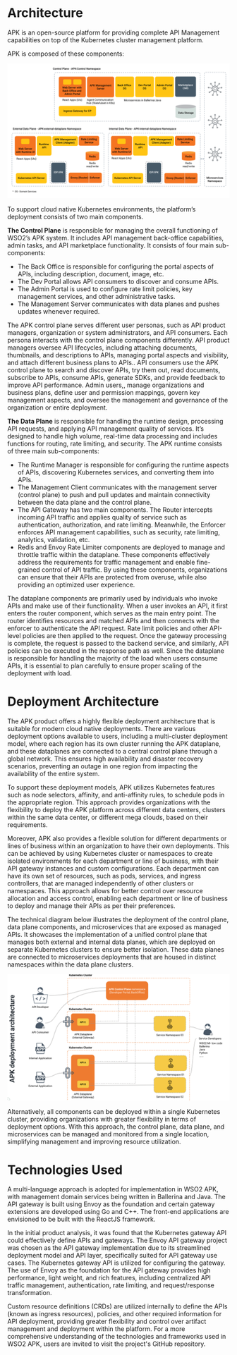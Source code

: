 # Architecture

APK is an open-source platform for providing complete API Management capabilities on top of the Kubernetes cluster management platform.

APK is composed of these components:

[![Architecture](../assets/img/wso2-api-platform-for-kubernetes-component-architecture.png)](../assets/img/wso2-api-platform-for-kubernetes-component-architecture.png)



To support cloud native Kubernetes environments, the platform’s deployment consists of two main components.

**The Control Plane** is responsible for managing the overall functioning of WSO2’s APK system.  It includes API management back-office capabilities, admin tasks, and API marketplace functionality. It consists of four main sub-components: 
- The Back Office is responsible for configuring the portal aspects of APIs, including description, document, image, etc.
- The Dev Portal allows API consumers to discover and consume APIs.
- The Admin Portal is used to configure rate limit policies, key management services, and other administrative tasks.
- The Management Server communicates with data planes and pushes updates whenever required.

The APK control plane serves different user personas, such as API product managers, organization or system administrators, and API consumers. Each persona interacts with the control plane components differently.
API product managers oversee API lifecycles, including attaching documents, thumbnails, and descriptions to APIs, managing portal aspects and visibility, and attach different business plans to APIs..
API consumers use the APK control plane to search and discover APIs, try them out, read documents, subscribe to APIs, consume APIs, generate SDKs, and provide feedback to improve API performance.
Admin users,, manage organizations and business plans, define user and permission mappings, govern key management aspects, and oversee the management and governance of the organization or entire deployment.


**The Data Plane** is responsible for handling the runtime design, processing API requests, and applying API management quality of services. It’s designed to handle high volume, real-time data processing and includes functions for routing, rate limiting, and security. The APK runtime consists of three main sub-components: 
- The Runtime Manager is responsible for configuring the runtime aspects of APIs, discovering Kubernetes services, and converting them into APIs.
- The Management Client communicates with the management server (control plane) to push and pull updates and maintain connectivity between the data plane and the control plane.
- The API Gateway has two main components. The Router intercepts incoming API traffic and applies quality of service such as authentication, authorization, and rate limiting. Meanwhile, the Enforcer enforces API management capabilities, such as security, rate limiting, analytics, validation, etc.
- Redis and Envoy Rate Limiter components are deployed to manage and throttle traffic within the dataplane. These components effectively address the requirements for traffic management and enable fine-grained control of API traffic. By using these components, organizations can ensure that their APIs are protected from overuse, while also providing an optimized user experience.

The dataplane components are primarily used by individuals who invoke APIs and make use of their functionality. When a user invokes an API, it first enters the router component, which serves as the main entry point. The router identifies resources and matched APIs and then connects with the enforcer to authenticate the API request. Rate limit policies and other API-level policies are then applied to the request.
Once the gateway processing is complete, the request is passed to the backend service, and similarly, API policies can be executed in the response path as well. Since the dataplane is responsible for handling the majority of the load when users consume APIs, it is essential to plan carefully to ensure proper scaling of the deployment with load.


# Deployment Architecture
The APK product offers a highly flexible deployment architecture that is suitable for modern cloud native deployments. There are various deployment options available to users, including a multi-cluster deployment model, where each region has its own cluster running the APK dataplane, and these dataplanes are connected to a central control plane through a global network. This ensures high availability and disaster recovery scenarios, preventing an outage in one region from impacting the availability of the entire system.

To support these deployment models, APK utilizes Kubernetes features such as node selectors, affinity, and anti-affinity rules, to schedule pods in the appropriate region. This approach provides organizations with the flexibility to deploy the APK platform across different data centers, clusters within the same data center, or different mega clouds, based on their requirements.

Moreover, APK also provides a flexible solution for different departments or lines of business within an organization to have their own deployments. This can be achieved by using Kubernetes cluster or namespaces to create isolated environments for each department or line of business, with their API gateway instances and custom configurations. Each department can have its own set of resources, such as pods, services, and ingress controllers, that are managed independently of other clusters or namespaces. This approach allows for better control over resource allocation and access control, enabling each department or line of business to deploy and manage their APIs as per their preferences.

The technical diagram below illustrates the deployment of the control plane, data plane components, and microservices that are exposed as managed APIs. It showcases the implementation of a unified control plane that manages both external and internal data planes, which are deployed on separate Kubernetes clusters to ensure better isolation. These data planes are connected to microservices deployments that are housed in distinct namespaces within the data plane clusters.

[![Deployment Architecture](../assets/img/apk-deployment-clusters.png)](../assets/img/apk-deployment-clusters.png)

Alternatively, all components can be deployed within a single Kubernetes cluster, providing organizations with greater flexibility in terms of deployment options. With this approach, the control plane, data plane, and microservices can be managed and monitored from a single location, simplifying management and improving resource utilization.


# Technologies Used 
A multi-language approach is adopted for implementation in WSO2 APK, with management domain services being written in Ballerina and Java. The API gateway is built using Envoy as the foundation and certain gateway extensions are developed using Go and C++. The front-end applications are envisioned to be built with the ReactJS framework.

In the initial product analysis, it was found that the Kubernetes gateway API could effectively define APIs and gateways. The Envoy API gateway project was chosen as the API gateway implementation due to its streamlined deployment model and API layer, specifically suited for API gateway use cases. The Kubernetes gateway API is utilized for configuring the gateway. The use of Envoy as the foundation for the API gateway provides high performance, light weight, and rich features, including centralized API traffic management, authentication, rate limiting, and request/response transformation.

Custom resource definitions (CRDs) are utilized internally to define the APIs (known as ingress resources), policies, and other required information for API deployment, providing greater flexibility and control over artifact management and deployment within the platform. For a more comprehensive understanding of the technologies and frameworks used in WSO2 APK, users are invited to visit the project's GitHub repository.
